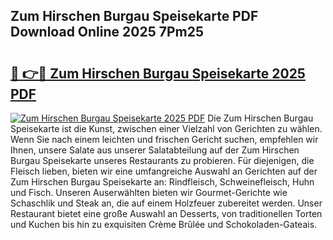 ## Zum Hirschen Burgau Speisekarte PDF Download Online 2025 7Pm25

# <h2><a href="http://gc7gszx.nevu.top/?p=Zum+Hirschen+Burgau+Speisekarte">🔗 👉🔴 Zum Hirschen Burgau Speisekarte 2025 PDF</a></h2>

[![Zum Hirschen Burgau Speisekarte 2025 PDF](https://i.imgur.com/dBaPXMq.png)](http://gc7gszx.nevu.top/?p=Zum+Hirschen+Burgau+Speisekarte)
Die Zum Hirschen Burgau Speisekarte ist die Kunst, zwischen einer Vielzahl von Gerichten zu wählen. Wenn Sie nach einem leichten und frischen Gericht suchen, empfehlen wir Ihnen, unsere Salate aus unserer Salatabteilung auf der Zum Hirschen Burgau Speisekarte unseres Restaurants zu probieren. Für diejenigen, die Fleisch lieben, bieten wir eine umfangreiche Auswahl an Gerichten auf der Zum Hirschen Burgau Speisekarte an: Rindfleisch, Schweinefleisch, Huhn und Fisch. Unseren Auserwählten bieten wir Gourmet-Gerichte wie Schaschlik und Steak an, die auf einem Holzfeuer zubereitet werden. Unser Restaurant bietet eine große Auswahl an Desserts, von traditionellen Torten und Kuchen bis hin zu exquisiten Crème Brûlée und Schokoladen-Gateais.
